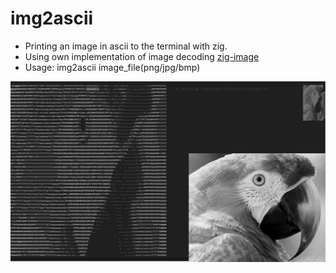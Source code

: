 # img2ascii
- Printing an image in ascii to the terminal with zig.
- Using own implementation of image decoding [zig-image](https://github.com/tcherney/zig-image)
- Usage: img2ascii image_file(png/jpg/bmp)

![img2ascii](/img2ascii.png)